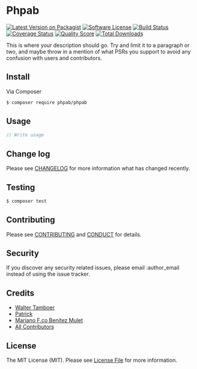 # Phpab

[![Latest Version on Packagist][ico-version]][link-packagist]
[![Software License][ico-license]](LICENSE.md)
[![Build Status][ico-travis]][link-travis]
[![Coverage Status][ico-scrutinizer]][link-scrutinizer]
[![Quality Score][ico-code-quality]][link-code-quality]
[![Total Downloads][ico-downloads]][link-downloads]

This is where your description should go. Try and limit it to a paragraph or two, and maybe throw in a mention of what
PSRs you support to avoid any confusion with users and contributors.

## Install

Via Composer

``` bash
$ composer require phpab/phpab
```

## Usage

``` php
// Write usage
```

## Change log

Please see [CHANGELOG](CHANGELOG.md) for more information what has changed recently.

## Testing

``` bash
$ composer test
```

## Contributing

Please see [CONTRIBUTING](CONTRIBUTING.md) and [CONDUCT](CONDUCT.md) for details.

## Security

If you discover any security related issues, please email :author_email instead of using the issue tracker.

## Credits

- [Walter Tamboer](https://github.com/waltertamboer)
- [Patrick](https://github.com/psren)
- [Mariano F.co Benítez Mulet](https://github.com/pachico)
- [All Contributors][link-contributors]

## License

The MIT License (MIT). Please see [License File](LICENSE.md) for more information.

[ico-version]: https://img.shields.io/packagist/v/phpab/phpab.svg?style=flat-square
[ico-license]: https://img.shields.io/badge/license-MIT-brightgreen.svg?style=flat-square
[ico-travis]: https://img.shields.io/travis/phpab/phpab/master.svg?style=flat-square
[ico-scrutinizer]: https://img.shields.io/scrutinizer/coverage/g/phpab/phpab.svg?style=flat-square
[ico-code-quality]: https://img.shields.io/scrutinizer/g/phpab/phpab.svg?style=flat-square
[ico-downloads]: https://img.shields.io/packagist/dt/phpab/phpab.svg?style=flat-square

[link-packagist]: https://packagist.org/packages/phpab/phpab
[link-travis]: https://travis-ci.org/phpab/phpab
[link-scrutinizer]: https://scrutinizer-ci.com/g/phpab/phpab/code-structure
[link-code-quality]: https://scrutinizer-ci.com/g/phpab/phpab
[link-downloads]: https://packagist.org/packages/phpab/phpab
[link-author]: https://github.com/:author_username
[link-contributors]: ../../contributors
